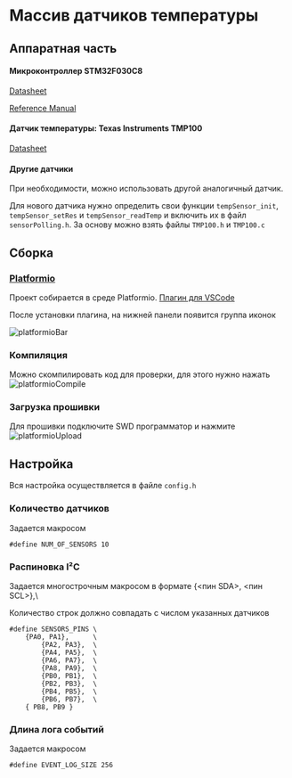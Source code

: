 # Массив датчиков температуры
## Аппаратная часть
#### Микроконтроллер STM32F030C8

[Datasheet](https://www.st.com/resource/en/datasheet/stm32f030f4.pdf)

[Reference Manual](https://www.st.com/resource/en/reference_manual/dm00091010-stm32f030x4x6x8xc-and-stm32f070x6xb-advanced-armbased-32bit-mcus-stmicroelectronics.pdf)

#### Датчик температуры: Texas Instruments TMP100

[Datasheet](https://www.ti.com/lit/ds/symlink/tmp100.pdf?ts=1665523508446&ref_url=https%253A%252F%252Fwww.google.com%252F)

#### Другие датчики
При необходимости, можно использовать другой аналогичный датчик. 

Для нового датчика нужно определить свои функции ```tempSensor_init```, ```tempSensor_setRes``` и ```tempSensor_readTemp``` и включить их в файл ```sensorPolling.h```. За основу можно взять файлы ```TMP100.h``` и ```TMP100.c```

## Сборка
### [Platformio](https://platformio.org)
Проект собирается в среде Platformio. [Плагин для VSCode](https://platformio.org/install/ide?install=vscode)

После установки плагина, на нижней панели появится группа иконок

![platformioBar](https://user-images.githubusercontent.com/19162596/195965329-def5305f-291a-4720-b9ee-bd1b88c483ef.png)

### Компиляция
Можно скомпилировать код для проверки, для этого нужно нажать ![platformioCompile](https://user-images.githubusercontent.com/19162596/195965518-f70c3bd2-a5ef-40b8-bf9a-e608b4bde425.png)

### Загрузка прошивки
Для прошивки подключите SWD программатор и нажмите ![platformioUpload](https://user-images.githubusercontent.com/19162596/195965496-37973f9e-3140-47d8-844f-aaf3b332c32b.png)


## Настройка
Вся настройка осуществляется в файле ```config.h```
### Количество датчиков
Задается макросом
```
#define NUM_OF_SENSORS 10
```
### Распиновка I²C

Задается многострочным макросом в формате {<пин SDA>, <пин SCL>},\

Количество строк должно совпадать с числом указанных датчиков
```
#define SENSORS_PINS \
    {PA0, PA1},      \
        {PA2, PA3},  \
        {PA4, PA5},  \
        {PA6, PA7},  \
        {PA8, PA9},  \
        {PB0, PB1},  \
        {PB2, PB3},  \
        {PB4, PB5},  \
        {PB6, PB7},  \
    { PB8, PB9 }
```
### Длина лога событий
Задается макросом
```
#define EVENT_LOG_SIZE 256
```
